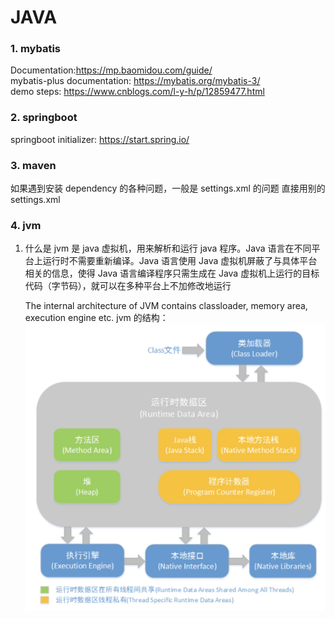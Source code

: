 # JAVA

### 1. mybatis

Documentation:https://mp.baomidou.com/guide/  
mybatis-plus documentation: https://mybatis.org/mybatis-3/  
demo steps: https://www.cnblogs.com/l-y-h/p/12859477.html

### 2. springboot

springboot initializer: https://start.spring.io/

### 3. maven

如果遇到安装 dependency 的各种问题，一般是 settings.xml 的问题
直接用别的 settings.xml

### 4. jvm

1. 什么是 jvm
   是 java 虚拟机，用来解析和运行 java 程序。Java 语言在不同平台上运行时不需要重新编译。Java 语言使用 Java 虚拟机屏蔽了与具体平台相关的信息，使得 Java 语言编译程序只需生成在 Java 虚拟机上运行的目标代码（字节码），就可以在多种平台上不加修改地运行

   The internal architecture of JVM contains classloader, memory area, execution engine etc.
   jvm 的结构：
   ![Alt text](../image/截屏2021-06-07上午11.40.02.jpg)
